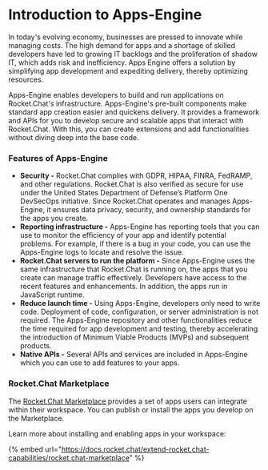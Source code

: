 # Introduction to Apps-Engine

In today's evolving economy, businesses are pressed to innovate while managing costs. The high demand for apps and a shortage of skilled developers have led to growing IT backlogs and the proliferation of shadow IT, which adds risk and inefficiency. Apps Engine offers a solution by simplifying app development and expediting delivery, thereby optimizing resources.

Apps-Engine enables developers to build and run applications on Rocket.Chat's infrastructure. Apps-Engine's pre-built components make standard app creation easier and quickens delivery. It provides a framework and APIs for you to develop secure and scalable apps that interact with Rocket.Chat. With this, you can create extensions and add functionalities without diving deep into the base code.

### Features of Apps-Engine

* **Security -** Rocket.Chat complies with GDPR, HIPAA, FINRA, FedRAMP, and other regulations. Rocket.Chat is also verified as secure for use under the United States Department of Defense’s Platform One DevSecOps initiative. Since Rocket.Chat operates and manages Apps-Engine, it ensures data privacy, security, and ownership standards for the apps you create.
* **Reporting infrastructure -** Apps-Engine has reporting tools that you can use to monitor the efficiency of your app and identify potential problems. For example, if there is a bug in your code, you can use the Apps-Engine logs to locate and resolve the issue.
* **Rocket.Chat servers to run the platform -** Since Apps-Engine uses the same infrastructure that Rocket.Chat is running on, the apps that you create can manage traffic effectively. Developers have access to the recent features and enhancements. In addition, the apps run in JavaScript runtime.
* **Reduce launch time -** Using Apps-Engine, developers only need to write code. Deployment of code, configuration, or server administration is not required. The Apps-Engine repository and other functionalities reduce the time required for app development and testing, thereby accelerating the introduction of Minimum Viable Products (MVPs) and subsequent products.
* **Native APIs -** Several APIs and services are included in Apps-Engine which you can use to add features to your apps.

### Rocket.Chat Marketplace&#x20;

The [Rocket.Chat Marketplace](https://www.rocket.chat/marketplace) provides a set of apps users can integrate within their workspace. You can publish or install the apps you develop on the Marketplace.

Learn more about installing and enabling apps in your workspace:

{% embed url="https://docs.rocket.chat/extend-rocket.chat-capabilities/rocket.chat-marketplace" %}
